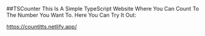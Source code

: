 ##TSCounter
This Is A Simple TypeScript Website Where You Can Count To The Number You Want To. Here You Can Try It Out:



https://countitts.netlify.app/
